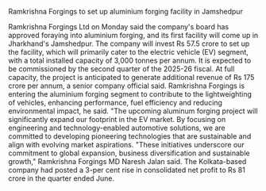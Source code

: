 Ramkrishna Forgings to set up aluminium forging facility in Jamshedpur

Ramkrishna Forgings Ltd on Monday said the company's board has approved foraying into aluminium forging, and its first facility will come up in Jharkhand's Jamshedpur. The company will invest Rs 57.5 crore to set up the facility, which will primarily cater to the electric vehicle (EV) segment, with a total installed capacity of 3,000 tonnes per annum. It is expected to be commissioned by the second quarter of the 2025-26 fiscal. At full capacity, the project is anticipated to generate additional revenue of Rs 175 crore per annum, a senior company official said. Ramkrishna Forgings is entering the aluminium forging segment to contribute to the lightweighting of vehicles, enhancing performance, fuel efficiency and reducing environmental impact, he said. "The upcoming aluminum forging project will significantly expand our footprint in the EV market. By focusing on engineering and technology-enabled automotive solutions, we are committed to developing pioneering technologies that are sustainable and align with evolving market aspirations. "These initiatives underscore our commitment to global expansion, business diversification and sustainable growth," Ramkrishna Forgings MD Naresh Jalan said. The Kolkata-based company had posted a 3-per cent rise in consolidated net profit to Rs 81 crore in the quarter ended June.